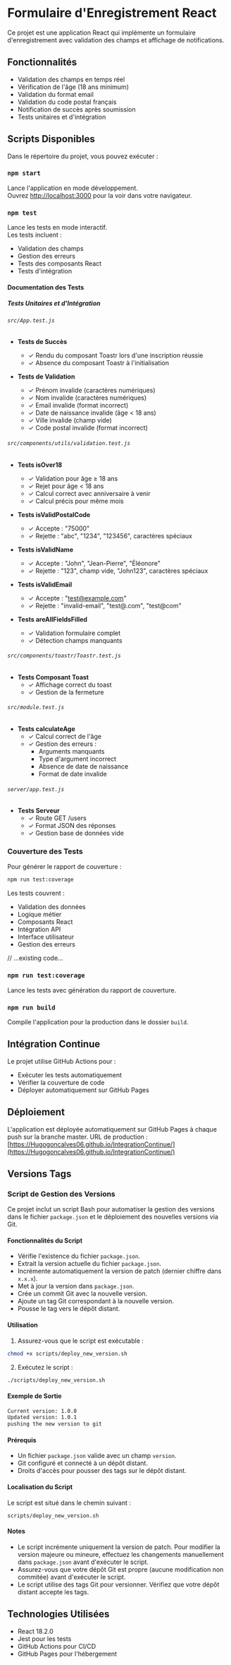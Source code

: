 # Formulaire d'Enregistrement React

Ce projet est une application React qui implémente un formulaire d'enregistrement avec validation des champs et affichage de notifications.

## Fonctionnalités

- Validation des champs en temps réel
- Vérification de l'âge (18 ans minimum)
- Validation du format email
- Validation du code postal français
- Notification de succès après soumission
- Tests unitaires et d'intégration

## Scripts Disponibles

Dans le répertoire du projet, vous pouvez exécuter :

### `npm start`

Lance l'application en mode développement.\
Ouvrez [http://localhost:3000](http://localhost:3000) pour la voir dans votre navigateur.

### `npm test`

Lance les tests en mode interactif.\
Les tests incluent :
- Validation des champs
- Gestion des erreurs
- Tests des composants React
- Tests d'intégration

#### Documentation des Tests

##### Tests Unitaires et d'Intégration

###### `src/App.test.js`
- **Tests de Succès**
  - ✓ Rendu du composant Toastr lors d'une inscription réussie
  - ✓ Absence du composant Toastr à l'initialisation

- **Tests de Validation**
  - ✓ Prénom invalide (caractères numériques)
  - ✓ Nom invalide (caractères numériques)
  - ✓ Email invalide (format incorrect)
  - ✓ Date de naissance invalide (âge < 18 ans)
  - ✓ Ville invalide (champ vide)
  - ✓ Code postal invalide (format incorrect)

###### `src/components/utils/validation.test.js`
- **Tests isOver18**
  - ✓ Validation pour âge ≥ 18 ans
  - ✓ Rejet pour âge < 18 ans
  - ✓ Calcul correct avec anniversaire à venir
  - ✓ Calcul précis pour même mois

- **Tests isValidPostalCode**
  - ✓ Accepte : "75000"
  - ✓ Rejette : "abc", "1234", "123456", caractères spéciaux

- **Tests isValidName**
  - ✓ Accepte : "John", "Jean-Pierre", "Éléonore"
  - ✓ Rejette : "123", champ vide, "John123", caractères spéciaux

- **Tests isValidEmail**
  - ✓ Accepte : "test@example.com"
  - ✓ Rejette : "invalid-email", "test@.com", "test@com"

- **Tests areAllFieldsFilled**
  - ✓ Validation formulaire complet
  - ✓ Détection champs manquants

###### `src/components/toastr/Toastr.test.js`
- **Tests Composant Toast**
  - ✓ Affichage correct du toast
  - ✓ Gestion de la fermeture

###### `src/module.test.js`
- **Tests calculateAge**
  - ✓ Calcul correct de l'âge
  - ✓ Gestion des erreurs :
    - Arguments manquants
    - Type d'argument incorrect
    - Absence de date de naissance
    - Format de date invalide

###### `server/app.test.js`
- **Tests Serveur**
  - ✓ Route GET /users
  - ✓ Format JSON des réponses
  - ✓ Gestion base de données vide

### Couverture des Tests

Pour générer le rapport de couverture :
```bash
npm run test:coverage
```

Les tests couvrent :
- Validation des données
- Logique métier
- Composants React
- Intégration API
- Interface utilisateur
- Gestion des erreurs

// ...existing code...
### `npm run test:coverage`

Lance les tests avec génération du rapport de couverture.

### `npm run build`

Compile l'application pour la production dans le dossier `build`.

## Intégration Continue

Le projet utilise GitHub Actions pour :
- Exécuter les tests automatiquement
- Vérifier la couverture de code
- Déployer automatiquement sur GitHub Pages

## Déploiement

L'application est déployée automatiquement sur GitHub Pages à chaque push sur la branche master.
URL de production : [https://Hugogoncalves06.github.io/IntegrationContinue/](https://Hugogoncalves06.github.io/IntegrationContinue/)

## Versions Tags

### Script de Gestion des Versions

Ce projet inclut un script Bash pour automatiser la gestion des versions dans le fichier `package.json` et le déploiement des nouvelles versions via Git.

#### Fonctionnalités du Script

- Vérifie l'existence du fichier `package.json`.
- Extrait la version actuelle du fichier `package.json`.
- Incrémente automatiquement la version de patch (dernier chiffre dans `x.x.x`).
- Met à jour la version dans `package.json`.
- Crée un commit Git avec la nouvelle version.
- Ajoute un tag Git correspondant à la nouvelle version.
- Pousse le tag vers le dépôt distant.

#### Utilisation

1. Assurez-vous que le script est exécutable :
  ```bash
  chmod +x scripts/deploy_new_version.sh
  ```

2. Exécutez le script :
  ```bash
  ./scripts/deploy_new_version.sh
  ```

#### Exemple de Sortie

```bash
Current version: 1.0.0
Updated version: 1.0.1
pushing the new version to git
```

#### Prérequis

- Un fichier `package.json` valide avec un champ `version`.
- Git configuré et connecté à un dépôt distant.
- Droits d'accès pour pousser des tags sur le dépôt distant.

#### Localisation du Script

Le script est situé dans le chemin suivant :
```
scripts/deploy_new_version.sh
```

#### Notes

- Le script incrémente uniquement la version de patch. Pour modifier la version majeure ou mineure, effectuez les changements manuellement dans `package.json` avant d'exécuter le script.
- Assurez-vous que votre dépôt Git est propre (aucune modification non commitée) avant d'exécuter le script.
- Le script utilise des tags Git pour versionner. Vérifiez que votre dépôt distant accepte les tags.


## Technologies Utilisées

- React 18.2.0
- Jest pour les tests
- GitHub Actions pour CI/CD
- GitHub Pages pour l'hébergement